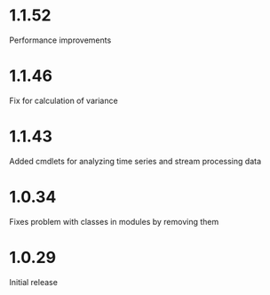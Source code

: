 # 1.1.52

Performance improvements

# 1.1.46

Fix for calculation of variance

# 1.1.43

Added cmdlets for analyzing time series and stream processing data

# 1.0.34

Fixes problem with classes in modules by removing them

# 1.0.29

Initial release